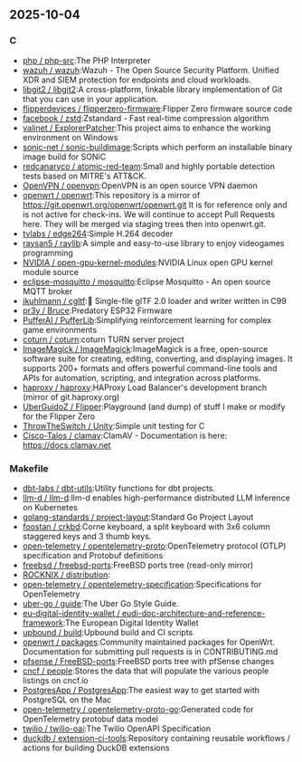 ## 2025-10-04

### C

* [php / php-src](https://github.com/php/php-src):The PHP Interpreter
* [wazuh / wazuh](https://github.com/wazuh/wazuh):Wazuh - The Open Source Security Platform. Unified XDR and SIEM protection for endpoints and cloud workloads.
* [libgit2 / libgit2](https://github.com/libgit2/libgit2):A cross-platform, linkable library implementation of Git that you can use in your application.
* [flipperdevices / flipperzero-firmware](https://github.com/flipperdevices/flipperzero-firmware):Flipper Zero firmware source code
* [facebook / zstd](https://github.com/facebook/zstd):Zstandard - Fast real-time compression algorithm
* [valinet / ExplorerPatcher](https://github.com/valinet/ExplorerPatcher):This project aims to enhance the working environment on Windows
* [sonic-net / sonic-buildimage](https://github.com/sonic-net/sonic-buildimage):Scripts which perform an installable binary image build for SONiC
* [redcanaryco / atomic-red-team](https://github.com/redcanaryco/atomic-red-team):Small and highly portable detection tests based on MITRE's ATT&CK.
* [OpenVPN / openvpn](https://github.com/OpenVPN/openvpn):OpenVPN is an open source VPN daemon
* [openwrt / openwrt](https://github.com/openwrt/openwrt):This repository is a mirror of https://git.openwrt.org/openwrt/openwrt.git It is for reference only and is not active for check-ins. We will continue to accept Pull Requests here. They will be merged via staging trees then into openwrt.git.
* [tvlabs / edge264](https://github.com/tvlabs/edge264):Simple H.264 decoder
* [raysan5 / raylib](https://github.com/raysan5/raylib):A simple and easy-to-use library to enjoy videogames programming
* [NVIDIA / open-gpu-kernel-modules](https://github.com/NVIDIA/open-gpu-kernel-modules):NVIDIA Linux open GPU kernel module source
* [eclipse-mosquitto / mosquitto](https://github.com/eclipse-mosquitto/mosquitto):Eclipse Mosquitto - An open source MQTT broker
* [jkuhlmann / cgltf](https://github.com/jkuhlmann/cgltf):💠 Single-file glTF 2.0 loader and writer written in C99
* [pr3y / Bruce](https://github.com/pr3y/Bruce):Predatory ESP32 Firmware
* [PufferAI / PufferLib](https://github.com/PufferAI/PufferLib):Simplifying reinforcement learning for complex game environments
* [coturn / coturn](https://github.com/coturn/coturn):coturn TURN server project
* [ImageMagick / ImageMagick](https://github.com/ImageMagick/ImageMagick):ImageMagick is a free, open-source software suite for creating, editing, converting, and displaying images. It supports 200+ formats and offers powerful command-line tools and APIs for automation, scripting, and integration across platforms.
* [haproxy / haproxy](https://github.com/haproxy/haproxy):HAProxy Load Balancer's development branch (mirror of git.haproxy.org)
* [UberGuidoZ / Flipper](https://github.com/UberGuidoZ/Flipper):Playground (and dump) of stuff I make or modify for the Flipper Zero
* [ThrowTheSwitch / Unity](https://github.com/ThrowTheSwitch/Unity):Simple unit testing for C
* [Cisco-Talos / clamav](https://github.com/Cisco-Talos/clamav):ClamAV - Documentation is here: https://docs.clamav.net

### Makefile

* [dbt-labs / dbt-utils](https://github.com/dbt-labs/dbt-utils):Utility functions for dbt projects.
* [llm-d / llm-d](https://github.com/llm-d/llm-d):llm-d enables high-performance distributed LLM inference on Kubernetes
* [golang-standards / project-layout](https://github.com/golang-standards/project-layout):Standard Go Project Layout
* [foostan / crkbd](https://github.com/foostan/crkbd):Corne keyboard, a split keyboard with 3x6 column staggered keys and 3 thumb keys.
* [open-telemetry / opentelemetry-proto](https://github.com/open-telemetry/opentelemetry-proto):OpenTelemetry protocol (OTLP) specification and Protobuf definitions
* [freebsd / freebsd-ports](https://github.com/freebsd/freebsd-ports):FreeBSD ports tree (read-only mirror)
* [ROCKNIX / distribution](https://github.com/ROCKNIX/distribution):
* [open-telemetry / opentelemetry-specification](https://github.com/open-telemetry/opentelemetry-specification):Specifications for OpenTelemetry
* [uber-go / guide](https://github.com/uber-go/guide):The Uber Go Style Guide.
* [eu-digital-identity-wallet / eudi-doc-architecture-and-reference-framework](https://github.com/eu-digital-identity-wallet/eudi-doc-architecture-and-reference-framework):The European Digital Identity Wallet
* [upbound / build](https://github.com/upbound/build):Upbound build and CI scripts
* [openwrt / packages](https://github.com/openwrt/packages):Community maintained packages for OpenWrt. Documentation for submitting pull requests is in CONTRIBUTING.md
* [pfsense / FreeBSD-ports](https://github.com/pfsense/FreeBSD-ports):FreeBSD ports tree with pfSense changes
* [cncf / people](https://github.com/cncf/people):Stores the data that will populate the various people listings on cncf.io
* [PostgresApp / PostgresApp](https://github.com/PostgresApp/PostgresApp):The easiest way to get started with PostgreSQL on the Mac
* [open-telemetry / opentelemetry-proto-go](https://github.com/open-telemetry/opentelemetry-proto-go):Generated code for OpenTelemetry protobuf data model
* [twilio / twilio-oai](https://github.com/twilio/twilio-oai):The Twilio OpenAPI Specification
* [duckdb / extension-ci-tools](https://github.com/duckdb/extension-ci-tools):Repository containing reusable workflows / actions for building DuckDB extensions
